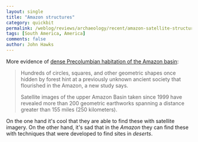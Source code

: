 ```yaml
---
layout: single 
title: "Amazon structures" 
category: quickbit
permalink: /weblog/reviews/archaeology/recent/amazon-satellite-structures-2009.html
tags: [South America, America] 
comments: false 
author: John Hawks 
---
```


More evidence of <a href="http://news.nationalgeographic.com/news/2010/01/100104-amazon-lost-civilization-circles.html">dense Precolumbian habitation of the Amazon basin</a>: 

<blockquote>Hundreds of circles, squares, and other geometric shapes once hidden by forest hint at a previously unknown ancient society that flourished in the Amazon, a new study says.

Satellite images of the upper Amazon Basin taken since 1999 have revealed more than 200 geometric earthworks spanning a distance greater than 155 miles (250 kilometers).</blockquote>

On the one hand it's cool that they are able to find these with satellite imagery. On the other hand, it's sad that in the <i>Amazon</i> they can find these with techniques that were developed to find sites in <i>deserts</i>. 

